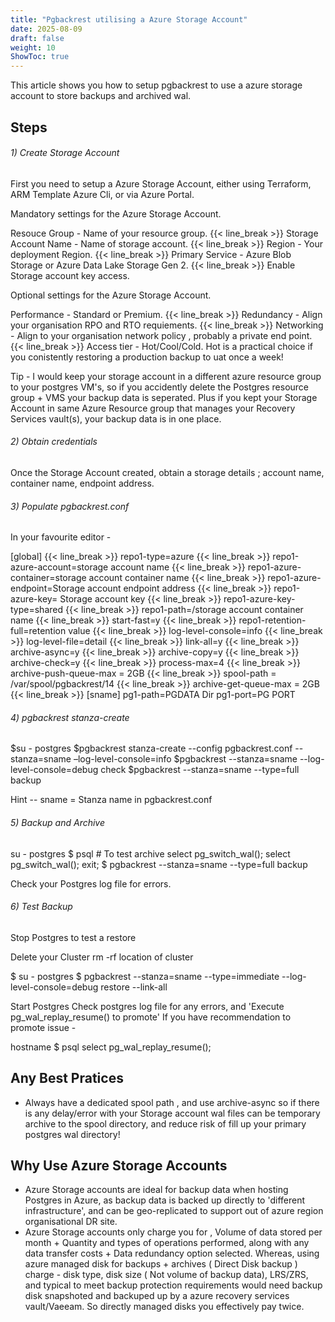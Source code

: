 ```yaml
---
title: "Pgbackrest utilising a Azure Storage Account"
date: 2025-08-09
draft: false
weight: 10
ShowToc: true
---
```


This article shows you how to setup pgbackrest to use a azure storage account to store backups 
and archived wal.

Steps
-----

###### 1) Create Storage Account

First you need to setup a Azure Storage Account, either using Terraform, ARM Template Azure Cli, or via Azure Portal.

Mandatory settings for the Azure Storage Account.

Resouce Group - Name of your resource group.
{{< line_break >}}
Storage Account Name - Name of storage account. 
{{< line_break >}}
Region -  Your deployment Region. 
{{< line_break >}}
Primary Service -  Azure Blob Storage or Azure Data Lake Storage Gen 2.
{{< line_break >}}
Enable Storage account key access.

Optional settings for the Azure Storage Account.

Performance - Standard or Premium. 
{{< line_break >}}
Redundancy - Align your organisation RPO and RTO requiements.
{{< line_break >}}
Networking - Align to your organisation network policy , probably a private end point.
{{< line_break >}}
Access tier -  Hot/Cool/Cold.  Hot is a practical choice if you conistently restoring a production backup to uat once a week!

Tip -  I would keep your storage account in a different azure resource group to your postgres VM's,
so if you accidently delete the Postgres resource group + VMS your backup data is seperated. Plus if you kept
your Storage Account in same Azure Resource group that manages your Recovery Services vault(s),  your backup data is in one place.
 

###### 2) Obtain credentials

Once the Storage Account created, obtain a storage details ; account name, container name, endpoint address.

###### 3) Populate pgbackrest.conf

In your favourite editor - 


[global]
{{< line_break >}}
repo1-type=azure
{{< line_break >}}
repo1-azure-account=storage account name
{{< line_break >}}
repo1-azure-container=storage account container name
{{< line_break >}}
repo1-azure-endpoint=Storage account endpoint address
{{< line_break >}}
repo1-azure-key= Storage account key
{{< line_break >}}
repo1-azure-key-type=shared
{{< line_break >}}
repo1-path=/storage account container name
{{< line_break >}}
start-fast=y
{{< line_break >}}
repo1-retention-full=retention value
{{< line_break >}}
log-level-console=info
{{< line_break >}}
log-level-file=detail
{{< line_break >}}
link-all=y
{{< line_break >}}
archive-async=y
{{< line_break >}}
archive-copy=y
{{< line_break >}}
archive-check=y
{{< line_break >}}
process-max=4
{{< line_break >}}
archive-push-queue-max = 2GB
{{< line_break >}}
spool-path             = /var/spool/pgbackrest/14
{{< line_break >}}
archive-get-queue-max  = 2GB
{{< line_break >}}
[sname]
pg1-path=PGDATA Dir
pg1-port=PG PORT



###### 4) pgbackrest stanza-create

$su - postgres
$pgbackrest stanza-create --config pgbackrest.conf --stanza=sname –log-level-console=info
$pgbackrest --stanza=sname --log-level-console=debug check
$pgbackrest --stanza=sname --type=full backup

Hint -- sname = Stanza name in pgbackrest.conf

###### 5) Backup and Archive 

su - postgres
$ psql 	# To test archive
select pg_switch_wal(); select pg_switch_wal(); exit;
$ pgbackrest --stanza=sname --type=full backup

Check your Postgres log file for errors.

###### 6) Test Backup
Stop Postgres to test a restore 

Delete your Cluster  rm -rf  location of cluster 

$ su - postgres
$ pgbackrest --stanza=sname --type=immediate  --log-level-console=debug restore --link-all

Start Postgres
Check postgres log file for any errors, and 'Execute pg_wal_replay_resume() to promote' If you have
  recommendation to promote issue -  

hostname $ psql
  select pg_wal_replay_resume();


Any Best Pratices
---

* Always have a dedicated spool path , and use archive-async so  if there is any delay/error with your Storage account wal files can be temporary archive to the spool directory, and reduce risk of fill up your primary postgres wal directory!

Why Use Azure Storage Accounts
---

*  Azure Storage accounts are ideal for backup data when hosting Postgres in Azure, as backup data is backed up directly to 'different infrastructure', and can be geo-replicated to support out of azure region organisational DR site.
*  Azure Storage accounts only charge you for , Volume of data stored per month + Quantity and types of operations performed, along with any data transfer costs + Data redundancy option selected.  Whereas, using azure managed disk for backups + archives  ( Direct Disk backup ) charge - disk type, disk size ( Not volume of backup data), LRS/ZRS,  and typical to meet backup protection requirements would need backup disk snapshoted and backuped up by a azure recovery services vault/Vaeeam. So directly managed disks you effectively pay twice.
